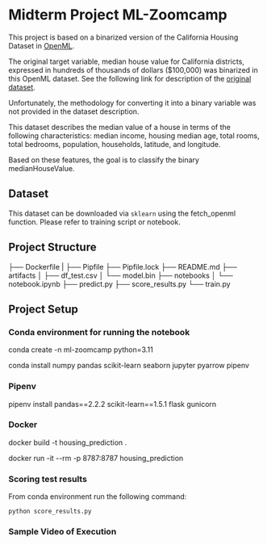 # Midterm Project ML-Zoomcamp

This project is based on a binarized version of the California Housing Dataset in [OpenML](https://www.openml.org/search?type=data&status=active&id=45578&sort=runs).

The original target variable, median house value for California districts, expressed in hundreds of thousands of dollars ($100,000) was binarized in this OpenML dataset. See the following link for description of the [original dataset](https://inria.github.io/scikit-learn-mooc/python_scripts/datasets_california_housing.html).

Unfortunately, the methodology for converting it into a binary variable was not provided in the dataset description.

This dataset describes the median value of a house in terms of the following characteristics: median income, housing median age, total rooms, total bedrooms, population, households, latitude, and longitude.

Based on these features, the goal is to classify the binary medianHouseValue.


## Dataset

This dataset can be downloaded via `sklearn` using the fetch_openml function. Please refer to training script or notebook.

## Project Structure

├── Dockerfile
|
├── Pipfile
├── Pipfile.lock
├── README.md
├── artifacts
│   ├── df_test.csv
│   └── model.bin
├── notebooks
│   └── notebook.ipynb
├── predict.py
├── score_results.py
└── train.py

## Project Setup

### Conda environment for running the notebook

conda create -n ml-zoomcamp python=3.11

conda install numpy pandas scikit-learn seaborn jupyter pyarrow pipenv


### Pipenv

pipenv install pandas==2.2.2 scikit-learn==1.5.1 flask gunicorn

### Docker

docker build -t housing_prediction .

docker run -it --rm -p 8787:8787 housing_prediction

### Scoring test results

From conda environment run the following command:

`python score_results.py`

### Sample Video of Execution

